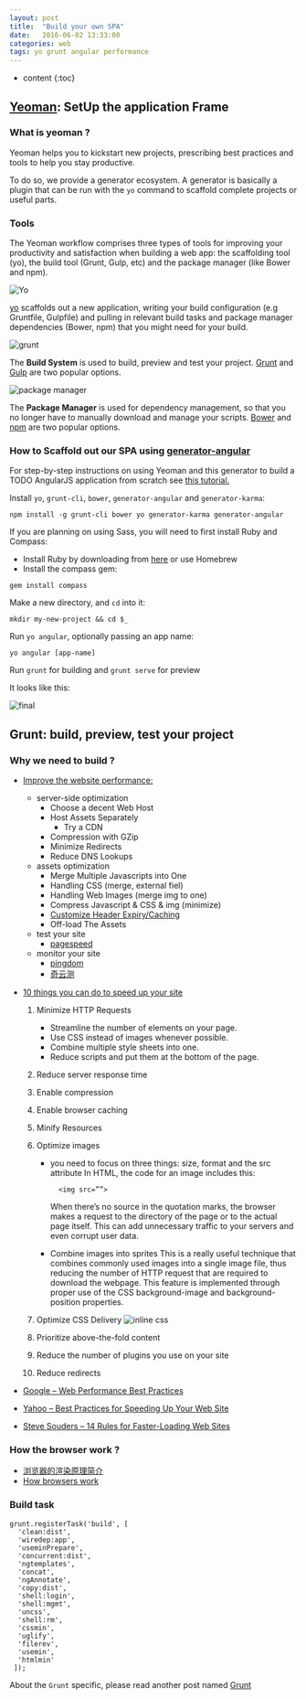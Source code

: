 ```yaml
---
layout: post
title:  "Build your own SPA"
date:   2016-06-02 13:33:00
categories: web
tags: yo grunt angular performance
---
```


* content
{:toc}



## [Yeoman](http://yeoman.io/): SetUp the application Frame

### What is yeoman ?
Yeoman helps you to kickstart new projects, prescribing best practices and tools to help you stay productive.

To do so, we provide a generator ecosystem. A generator is basically a plugin that can be run with the `yo` command to scaffold complete projects or useful parts.

### Tools
The Yeoman workflow comprises three types of tools for improving your productivity and satisfaction when building a web app: the scaffolding tool (yo), the build tool (Grunt, Gulp, etc) and the package manager (like Bower and npm).

![Yo](http://yeoman.io/static/tool-yo.4ed95cac73.png)

[yo](https://github.com/yeoman/yo) scaffolds out a new application, writing your build configuration (e.g Gruntfile, Gulpfile) and pulling in relevant build tasks and package manager dependencies (Bower, npm) that you might need for your build.

![grunt](http://yeoman.io/static/tool-grunt.7b215be30d.png)

The **Build System** is used to build, preview and test your project. [Grunt](http://gruntjs.com/) and [Gulp](http://gulpjs.com/) are two popular options.

![package manager](http://yeoman.io/static/tool-bower.dad9271124.png)

The **Package Manager** is used for dependency management, so that you no longer have to manually download and manage your scripts. [Bower](http://bower.io/) and [npm](https://www.npmjs.com/) are two popular options.

### How to Scaffold out our SPA using [generator-angular](https://github.com/yeoman/generator-angular#readme)
For step-by-step instructions on using Yeoman and this generator to build a TODO AngularJS application from scratch see [this tutorial.](http://yeoman.io/codelab/)

Install `yo`, `grunt-cli`, `bower`, `generator-angular` and `generator-karma`:

```
npm install -g grunt-cli bower yo generator-karma generator-angular
```

If you are planning on using Sass, you will need to first install Ruby and Compass:

- Install Ruby by downloading from [here](http://rubyinstaller.org/downloads/) or use Homebrew
- Install the compass gem:

```
gem install compass
```

Make a new directory, and `cd` into it:

```
mkdir my-new-project && cd $_
```

Run `yo angular`, optionally passing an app name:

```
yo angular [app-name]
```

Run `grunt` for building and `grunt serve` for preview

It looks like this:

![final](http://yeoman.io/static/image_11.68133ced9f.png)

## Grunt: build, preview, test your project

### Why we need to build ?
- [Improve the website performance:](http://www.hongkiat.com/blog/ultimate-guide-to-web-optimization-tips-best-practices/)
    - server-side optimization
        - Choose a decent Web Host
        - Host Assets Separately
            - Try a CDN
        - Compression with GZip
        - Minimize Redirects
        - Reduce DNS Lookups
    - assets optimization
        - Merge Multiple Javascripts into One
        - Handling CSS (merge, external fiel)
        - Handling Web Images (merge img to one)
        - Compress Javascript & CSS & img (minimize)
        - [Customize Header Expiry/Caching](https://www.httpwatch.com/httpgallery/caching/#showExample5)
        - Off-load The Assets
    - test your site
        - [pagespeed](https://developers.google.com/speed/pagespeed/insights/)
    - monitor your site
        - [pingdom](http://tools.pingdom.com/fpt/)
        - [奇云测](http://ce.cloud.360.cn/)
- [10 things you can do to speed up your site](https://blog.crazyegg.com/2013/12/11/speed-up-your-website/)
    1. Minimize HTTP Requests
        - Streamline the number of elements on your page.
        - Use CSS instead of images whenever possible.
        - Combine multiple style sheets into one.
        - Reduce scripts and put them at the bottom of the page.
    2. Reduce server response time
    3. Enable compression
    4. Enable browser caching
    5. Minify Resources
    6. Optimize images
        - you need to focus on three things: size, format and the src attribute
            In HTML, the code for an image includes this:
			
				<img src=””>
				
            When there’s no source in the quotation marks, the browser makes a request to the directory of the page or to the actual page itself. This can add unnecessary traffic to your servers and even corrupt user data.
            
		- Combine images into sprites
            This is a really useful technique that combines commonly used images into a single image file, thus reducing the number of HTTP request that are required to download the webpage. This feature is implemented through proper use of the CSS background-image and background-position properties.
            
    7. Optimize CSS Delivery
        ![inline css](https://s3.amazonaws.com/ceblog/wp-content/uploads/2015/11/inline-css-example.png)
    8. Prioritize above-the-fold content
    9. Reduce the number of plugins you use on your site
    10. Reduce redirects
    
- [Google – Web Performance Best Practices](http://code.google.com/speed/page-speed/docs/rules_intro.html)
- [Yahoo – Best Practices for Speeding Up Your Web Site](http://developer.yahoo.com/performance/rules.html)
- [Steve Souders – 14 Rules for Faster-Loading Web Sites](http://stevesouders.com/hpws/rules.php)

### How the browser work ?
- [浏览器的渲染原理简介](http://coolshell.cn/articles/9666.html)
- [How browsers work](http://taligarsiel.com/Projects/howbrowserswork1.htm)

### Build task
    grunt.registerTask('build', [
      'clean:dist',
      'wiredep:app',
      'useminPrepare',
      'concurrent:dist',
      'ngtemplates',
      'concat',
      'ngAnnotate',
      'copy:dist',
      'shell:login',
      'shell:mgmt',
      'uncss',
      'shell:rm',
      'cssmin',
      'uglify',
      'filerev',
      'usemin',
      'htmlmin'
     ]);
	 
About the `Grunt` specific, please read another post named [Grunt](../Grunt/)

		
    